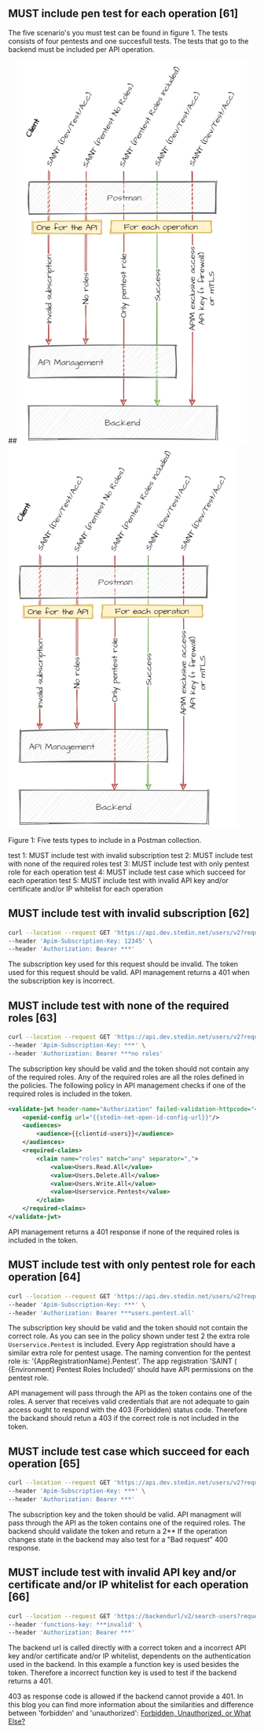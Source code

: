 ## MUST include pen test for each operation [61]

The five scenario's you must test can be found in figure 1. The tests consists of four pentests and one succesfull tests. The tests that go to the backend must be included per API operation.

##![pentest.png](../img/pentest.png)
![pentest.png](../.attachments/pentest.png)

Figure 1: Five tests types to include in a Postman collection.

test 1: MUST include test with invalid subscription
test 2: MUST include test with none of the required roles
test 3: MUST include test with only pentest role for each operation
test 4: MUST include test case which succeed for each operation
test 5: MUST include test with invalid API key and/or certificate and/or IP whitelist for each operation

## MUST include test with invalid subscription [62]

```bash
curl --location --request GET 'https://api.dev.stedin.net/users/v2?requesterId=12345' \
--header 'Apim-Subscription-Key: 12345' \
--header 'Authorization: Bearer ***'
```

The subscription key used for this request should be invalid. The token used for this request should be valid.
API management returns a 401 when the subscription key is incorrect.

## MUST include test with none of the required roles [63]

```bash
curl --location --request GET 'https://api.dev.stedin.net/users/v2?requesterId=12345' \
--header 'Apim-Subscription-Key: ***' \
--header 'Authorization: Bearer ***no roles'
```

The subscription key should be valid and the token should not contain any of the required roles. Any of the required roles are all the roles defined in the policies. The following policy in API management checks if one of the required roles is included in the token.

```xml
<validate-jwt header-name="Authorization" failed-validation-httpcode="401" failed-validation-error-message="Unauthorized. Access token is missing or invalid." require-expiration-time="true" require-scheme="Bearer" require-signed-tokens="true" output-token-variable-name="jwt">
    <openid-config url="{{stedin-net-open-id-config-url}}"/>
    <audiences>
        <audience>{{clientid-users}}</audience>
    </audiences>
    <required-claims>
        <claim name="roles" match="any" separator=",">
            <value>Users.Read.All</value>
            <value>Users.Delete.All</value>
            <value>Users.Write.All</value>
            <value>Userservice.Pentest</value>
        </claim>
    </required-claims>
</validate-jwt>
```

API management returns a 401 response if none of the required roles is included in the token.

## MUST include test with only pentest role for each operation [64]

```bash
curl --location --request GET 'https://api.dev.stedin.net/users/v2?requesterId=12345' \
--header 'Apim-Subscription-Key: ***' \
--header 'Authorization: Bearer ***users.pentest.all'
```

The subscription key should be valid and the token should not contain the correct role. As you can see in the policy shown under test 2 the extra role `Userservice.Pentest` is included. Every App registration should have a similar extra role for pentest usage. The naming convention for the pentest role is: '{AppRegistrationName}.Pentest'. The app registration 'SAINT ( {Environment} Pentest Roles Included)' should have API permissions on the pentest role.

API management will pass through the API as the token contains one of the roles. A server that receives valid credentials that are not adequate to gain access ought to respond with the 403 (Forbidden) status code. Therefore the backand should retun a 403 if the correct role is not included in the token.

## MUST include test case which succeed for each operation [65]

```bash
curl --location --request GET 'https://api.dev.stedin.net/users/v2?requesterId=12345' \
--header 'Apim-Subscription-Key: ***' \
--header 'Authorization: Bearer ***'
```

The subscription key and the token should be valid.
API managment will pass through the API as the token contains one of the required roles. The backend should validate the token and return a 2**
If the operation changes state in the backend may also test for a "Bad request" 400 response.

## MUST include test with invalid API key and/or certificate and/or IP whitelist for each operation [66]

```bash
curl --location --request GET 'https://backendurl/v2/search-users?requesterId=12345' \
--header 'functions-key: ***invalid' \
--header 'Authorization: Bearer ***'
```

The backend url is called directly with a correct token and a incorrect API key and/or certificate and/or IP whitelist, dependents on the authentication used in the backend. In this example a function key is used besides the token. Therefore a incorrect function key is used to test if the backend returns a 401.

403 as response code is allowed if the backend cannot provide a 401. In this blog you can find more information about the similarities and difference between 'forbidden' and 'unauthorized': [Forbidden, Unauthorized, or What Else?](https://auth0.com/blog/forbidden-unauthorized-http-status-codes/)
